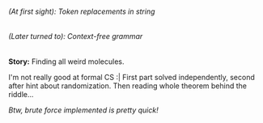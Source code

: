 ###### (At first sight): Token replacements in string

###### (Later turned to): Context-free grammar

**Story:** Finding all weird molecules. 

I'm not really good at formal CS :|
First part solved independently, second after hint about randomization. 
Then reading whole theorem behind the riddle...

_Btw, brute force implemented is pretty quick!_